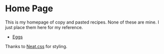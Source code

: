 # Home Page

This is my homepage of copy and pasted recipes. None of these are mine. I just place them here for my reference.

- [Eggs](eggs.md)

Thanks to [Neat.css](https://neat.joeldare.com) for styling.
